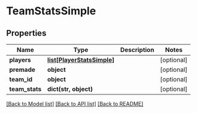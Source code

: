 # TeamStatsSimple

## Properties
Name | Type | Description | Notes
------------ | ------------- | ------------- | -------------
**players** | [**list[PlayerStatsSimple]**](PlayerStatsSimple.md) |  | [optional] 
**premade** | **object** |  | [optional] 
**team_id** | **object** |  | [optional] 
**team_stats** | **dict(str, object)** |  | [optional] 

[[Back to Model list]](../README.md#documentation-for-models) [[Back to API list]](../README.md#documentation-for-api-endpoints) [[Back to README]](../README.md)


